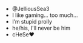- @JelliousSea3
- I like gaming... too much...
- I’m stupid prolly
- he/his, I'll never be him
- cHeSe❤️
